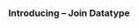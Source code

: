 ### Introducing – Join Datatype

<!--

https://www.factweavers.com/blog/join-in-elasticsearch/
https://www.factweavers.com/blog/
https://marcobonzanini.com/2015/02/09/phrase-match-and-proximity-search-in-elasticsearch/

Suppose there are training sessions by different technology trainers and there are students enrolled under each trainer. In this scenario, assuming that there is no student who is enrolled under more than one trainer, this can be thought of as a one to many relationship. 

So here we establish the parent class to be the trainers and the children to be the trainees under each trainer.

```
parent = trainers
children = student
```
#### create index

```json
curl -X PUT "localhost:9200/test-index" -H 'Content-Type: application/json' -d'{
    "settings" : {
        "index" : {
            "number_of_shards" : 1, 
            "number_of_replicas" : 1 
        }
    },
  "mappings": {
    "_doc": {
      "properties": {
        "joinField": { 
          "type": "join",
          "relations": {
            "trainer": "student" 
          }
        }
      }
    }
  }
}'
```

“joinField”
This field, is a custom field, where we are going to specify the relation. Under the mapping of the “joinField” , it is specified as the “type” as “join”, to let elasticsearch understand that the parent child relations for the documents will be specified in this field for the individual document.

“relations”

This field under the “joinField” specifies, helps elasticsearch map the parent and child document. Under this field, the specification is to write like this “parent identifier”:”child identifier”. Here in our case it is “trainer”:”student”

#### Sample Documents indexing

Parent Document

```json
curl -X PUT "localhost:9200/test-index/_doc/1?refresh" -H 'Content-Type: application/json' -d'{
  "technology": "elasticsearch",
  "trainer": "Vineeth Mohan",
  "location": "India",
  "category": "bigdata",
  "joinField": {
    "name": "trainer"
  }
}'
```
Child Document

```json
curl -X PUT "localhost:9200/test-index/_doc/10?routing=1&refresh" -H 'Content-Type: application/json' -d'
{
  "name": "Arun Mohan",
  "age": 32,
  "joinField": {
    "name": "student",
    "parent": "1"
  }
}'
```

1. Simple relational query

 finding the children documents under a parent document. 
 
```json
 {
  "query": {
    "parent_id": {
      "type": "trainer",
      "id": "1"
    }
  }
}
```
2. Has_Child query

We want to know that under how many (which all ) trainers there are students enrolled with the name “arun”. 

```json
{
  "query": {
    "has_child": {
      "type": "student",
      "query": {
        "term": {
          "name": "arun"
        }
      }
    }
  }
}
```
3. Has_parent query

Consider the use case of searching for the students who have enrolled in the bigdata course category. The student documents does not have such a field and only the parent documents have the field called category which mentions the type of course. Now this requirement can be met using the has_parent query like below:

```json

{
  "query": {
    "has_parent": {
      "parent_type": "trainer",
      "query": {
        "term": {
          "category": "bigdata"
        }
      }
    }
  }
}
```
4. Children aggregations

Children aggregations are used to get a split level information of the combined data of parent and children documents. Suppose, if we want to take the split wise bucket information regarding the course category in the above section, we can use the normal terms aggregation on the field “category” which exists in the parent document. The problem here is that, while it gives the bucket level information on the categories offered, it does not give the split details of the students involved. Now to solve this issue, we can use the children aggregation like below:

```json
{
  "aggs": {
    "categories": {
      "terms": {
        "field": "category.keyword",
        "size": 10
      },
      "aggs": {
        "trainee": {
          "children": {
            "type": "student"
          },
          "aggs": {
            "student": {
              "terms": {
                "field": "name.keyword",
                "size": 10
              }
            }
          }
        }
      }
    }
  }
}
```
-->
